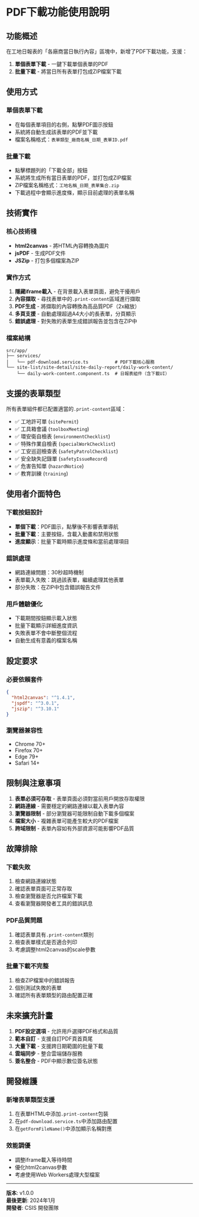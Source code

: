 # PDF下載功能使用說明

## 功能概述

在工地日報表的「各廠商當日執行內容」區塊中，新增了PDF下載功能，支援：
1. **單個表單下載** - 一鍵下載單個表單的PDF
2. **批量下載** - 將當日所有表單打包成ZIP檔案下載

## 使用方式

### 單個表單下載
- 在每個表單項目的右側，點擊PDF圖示按鈕
- 系統將自動生成該表單的PDF並下載
- 檔案名稱格式：`表單類型_廠商名稱_日期_表單ID.pdf`

### 批量下載
- 點擊標題列的「下載全部」按鈕
- 系統將生成所有當日表單的PDF，並打包成ZIP檔案
- ZIP檔案名稱格式：`工地名稱_日期_表單集合.zip`
- 下載過程中會顯示進度條，顯示目前處理的表單名稱

## 技術實作

### 核心技術棧
- **html2canvas** - 將HTML內容轉換為圖片
- **jsPDF** - 生成PDF文件
- **JSZip** - 打包多個檔案為ZIP

### 實作方式
1. **隱藏iframe載入** - 在背景載入表單頁面，避免干擾用戶
2. **內容擷取** - 尋找表單中的`.print-content`區域進行擷取
3. **PDF生成** - 將擷取的內容轉換為高品質PDF（2x縮放）
4. **多頁支援** - 自動處理超過A4大小的長表單，分頁顯示
5. **錯誤處理** - 對失敗的表單生成錯誤報告並包含在ZIP中

### 檔案結構
```
src/app/
├── services/
│   └── pdf-download.service.ts          # PDF下載核心服務
└── site-list/site-detail/site-daily-report/daily-work-content/
    └── daily-work-content.component.ts  # 日報表組件（含下載UI）
```

## 支援的表單類型

所有表單組件都已配置適當的`.print-content`區域：

- ✅ 工地許可單 (`sitePermit`)
- ✅ 工具箱會議 (`toolboxMeeting`)
- ✅ 環安衛自檢表 (`environmentChecklist`)
- ✅ 特殊作業自檢表 (`specialWorkChecklist`)
- ✅ 工安巡迴檢查表 (`safetyPatrolChecklist`)
- ✅ 安全缺失記錄單 (`safetyIssueRecord`)
- ✅ 危害告知單 (`hazardNotice`)
- ✅ 教育訓練 (`training`)

## 使用者介面特色

### 下載按鈕設計
- **單個下載**：PDF圖示，點擊後不影響表單導航
- **批量下載**：主要按鈕，含載入動畫和禁用狀態
- **進度顯示**：批量下載時顯示進度條和當前處理項目

### 錯誤處理
- 網路連線問題：30秒超時機制
- 表單載入失敗：跳過該表單，繼續處理其他表單
- 部分失敗：在ZIP中包含錯誤報告文件

### 用戶體驗優化
- 下載期間按鈕顯示載入狀態
- 批量下載顯示詳細進度資訊
- 失敗表單不會中斷整個流程
- 自動生成有意義的檔案名稱

## 設定要求

### 必要依賴套件
```json
{
  "html2canvas": "^1.4.1",
  "jspdf": "^3.0.1", 
  "jszip": "^3.10.1"
}
```

### 瀏覽器兼容性
- Chrome 70+
- Firefox 70+
- Edge 79+
- Safari 14+

## 限制與注意事項

1. **表單必須可存取** - 表單頁面必須對當前用戶開放存取權限
2. **網路連線** - 需要穩定的網路連線以載入表單內容
3. **瀏覽器限制** - 部分瀏覽器可能限制自動下載多個檔案
4. **檔案大小** - 複雜表單可能產生較大的PDF檔案
5. **跨域限制** - 表單內容如有外部資源可能影響PDF品質

## 故障排除

### 下載失敗
1. 檢查網路連線狀態
2. 確認表單頁面可正常存取
3. 檢查瀏覽器是否允許檔案下載
4. 查看瀏覽器開發者工具的錯誤訊息

### PDF品質問題
1. 確認表單具有`.print-content`類別
2. 檢查表單樣式是否適合列印
3. 考慮調整html2canvas的scale參數

### 批量下載不完整
1. 檢查ZIP檔案中的錯誤報告
2. 個別測試失敗的表單
3. 確認所有表單類型的路由配置正確

## 未來擴充計畫

1. **PDF設定選項** - 允許用戶選擇PDF格式和品質
2. **範本自訂** - 支援自訂PDF頁首頁尾
3. **大量下載** - 支援跨日期範圍的批量下載
4. **雲端同步** - 整合雲端儲存服務
5. **簽名整合** - PDF中顯示數位簽名狀態

## 開發維護

### 新增表單類型支援
1. 在表單HTML中添加`.print-content`包裝
2. 在`pdf-download.service.ts`中添加路由配置
3. 在`getFormFileName()`中添加顯示名稱對應

### 效能調優
- 調整iframe載入等待時間
- 優化html2canvas參數
- 考慮使用Web Workers處理大型檔案

---

**版本**: v1.0.0  
**最後更新**: 2024年1月  
**開發者**: CSIS 開發團隊 